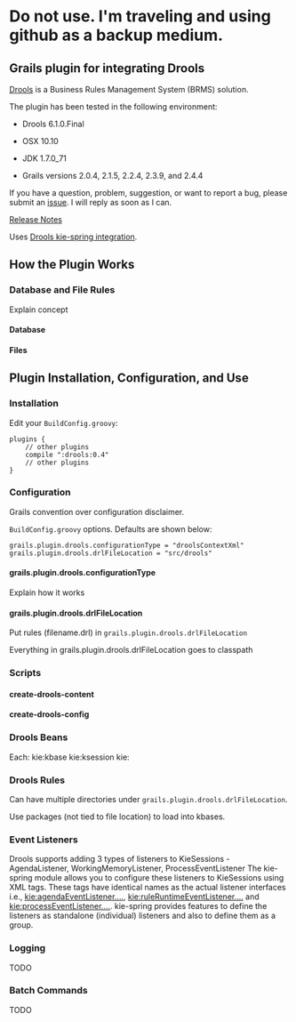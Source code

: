 # Do not use. I'm traveling and using github as a backup medium.


## Grails plugin for integrating Drools

[Drools](https://www.drools.org) is a Business Rules Management System (BRMS) solution.

The plugin has been tested in the following environment<!--using the [grails-drools-sample](https://github.com/kensiprell/grails-drools-sample) application-->:

* Drools 6.1.0.Final

* OSX 10.10

* JDK 1.7.0_71

* Grails versions 2.0.4, 2.1.5, 2.2.4, 2.3.9, and 2.4.4

If you have a question, problem, suggestion, or want to report a bug, please submit an [issue](https://github.com/kensiprell/grails-drools/issues?state=open). I will reply as soon as I can.

[Release Notes](https://github.com/kensiprell/grails-drools/wiki/Release-Notes)

Uses [Drools kie-spring integration](http://docs.jboss.org/drools/release/6.1.0.Final/drools-docs/html/ch.kie.spring.html).

## How the Plugin Works

### Database and File Rules
Explain concept

#### Database

#### Files

## Plugin Installation, Configuration, and Use

### Installation
Edit your ```BuildConfig.groovy```:

```
plugins {
    // other plugins
    compile ":drools:0.4"
    // other plugins
}
```

### Configuration
Grails convention over configuration disclaimer.

```BuildConfig.groovy``` options. Defaults are shown below:

```grails.plugin.drools.configurationType = "droolsContextXml"```
```grails.plugin.drools.drlFileLocation = "src/drools"```

#### grails.plugin.drools.configurationType

Explain how it works

#### grails.plugin.drools.drlFileLocation

Put rules (filename.drl) in ```grails.plugin.drools.drlFileLocation```

Everything in grails.plugin.drools.drlFileLocation goes to classpath

### Scripts

#### create-drools-content

#### create-drools-config

### Drools Beans

Each:
kie:kbase
kie:ksession
kie:

### Drools Rules
Can have multiple directories under ```grails.plugin.drools.drlFileLocation```.

Use packages (not tied to file location) to load into kbases.

### Event Listeners
Drools supports adding 3 types of listeners to KieSessions - AgendaListener, WorkingMemoryListener, ProcessEventListener
The kie-spring module allows you to configure these listeners to KieSessions using XML tags. These tags have identical names as the actual listener interfaces i.e., <kie:agendaEventListener....>, <kie:ruleRuntimeEventListener....> and <kie:processEventListener....>.
kie-spring provides features to define the listeners as standalone (individual) listeners and also to define them as a group.


### Logging
TODO

<!--Drools supports adding 2 types of loggers to KieSessions - ConsoleLogger, FileLogger.

The kie-spring module allows you to configure these loggers to KieSessions using XML tags. These tags have identical names as the actual logger interfaces i.e., <kie:consoleLogger....> and <kie:fileLogger....>.



You can change the Drools log level by adding a line to your application's ```grails-app/conf/Config.groovy``` in the appropriate place. For example, to set the level to warn:

```
warn "org.drools"
```

You can change the plugin log level by adding a a line to your application's ```grails-app/conf/Config.groovy``` in the appropriate place. For example, to set the level to debug:

```
debug "org.grails.plugins.drools"
```-->

### Batch Commands
TODO

<!--A <kie:batch> element can be used to define a set of batch commands for a given ksession.This tag has no attributes and must be present directly under a <kie:ksession....> element. The commands supported are

insert-object
	ref = String (optional)
	Anonymous bean
set-global
	identifier = String (required)
	reg = String (optional)
	Anonymous bean
fire-all-rules
	max : n
	fire-until-halt
start-process
	parameter
	identifier = String (required)
	ref = String (optional)
	Anonymous bean
signal-event
	ref = String (optional)
	event-type = String (required)
	process-instance-id =n (optional)

-->